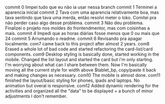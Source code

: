 commit 0
    limpei tudo que eu não ia usar nessa branch
commit 1
    Terminei a aparencia inicial
commit 2 
    Tava com uma aparencia relativamente boa, mas tava sentindo que tava uma merda, então resolvi meter o loko. Comitei pra não perder caso algo desse problema.
commit 3
    Não deu problema. Finalizei o projeto nos moldes do frontendmentor, mas com coisinhas a mais.
commit 4
    Impedi que as horas diárias fosse menos que 0 ou mais que 24
commit 5
    Arrumando o readme.
commit 6
    Revisando pra apagar localmente.
com7
    came back to this project after almost 2 years.
com8
    Erased a whole lot of bad code and started refactoring the card-list/card components.
com9
    Desktop styling is basically done, started working in the mobile. Changed the list layout and started the card but i'm only starting.
    I'm worrying about what can I share between them. Now I'm basically moving all the current style for width above $tablet_bp, copy/paste it back and making changes as necessary.
com10
    The mobile is almost done. 
com11
    finished the layout/basic styling for phones, ipads and laptops. No animation but overal is responsive.
com12
    Added dynamic rendering for the activities and organized all the "data" to be displayed + a bunch of minor adjustments I don't remember. 

